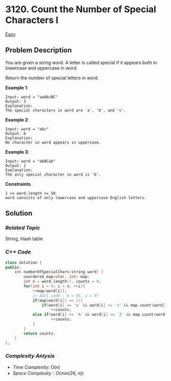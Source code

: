 # 3120. Count the Number of Special Characters I
[Easy](https://leetcode.com/problems/count-the-number-of-special-characters-i/description/)

## Problem Description

You are given a string word. A letter is called special if it appears both in lowercase and uppercase in word.

Return the number of special letters in word.


**Example 1**:
```
Input: word = "aaAbcBC"
Output: 3
Explanation:
The special characters in word are 'a', 'b', and 'c'.
```
**Example 2**:
```
Input: word = "abc"
Output: 0
Explanation:
No character in word appears in uppercase.
```
**Example 3**:
```
Input: word = "abBCab"
Output: 1
Explanation:
The only special character in word is 'b'.
```

**Constraints**
```
1 <= word.length <= 50
word consists of only lowercase and uppercase English letters.
```

## Solution

### _Related Topic_
   String, Hash table

### _C++ Code_
```cpp
class Solution {
public:
    int numberOfSpecialChars(string word) {
        unordered_map<char, int> map;
        int n = word.length(), counts = 0;
        for(int i = 0; i < n; ++i){
            ++map[word[i]];
            // ASCI code : A = 65, a = 97
            if(map[word[i]] == 1){
                if(word[i] >= 'a' && word[i] <= 'z' && map.count(word[i] - 32) != 0)
                    ++counts;
            else if(word[i] >= 'A' && word[i] <= 'Z' && map.count(word[i] + 32) != 0)
                    ++counts;
            }
        }
        return counts;
    }
};
```

### _Complexity Anlysis_
- _Time Complexity_: O(n)
- _Space Complexity_：O(min(26, n))
